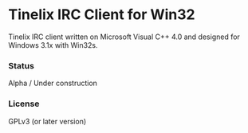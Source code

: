 # Tinelix IRC Client for Win32
Tinelix IRC client written on Microsoft Visual C++ 4.0 and designed for Windows 3.1x with Win32s.

### Status
Alpha / Under construction
### License
GPLv3 (or later version)
